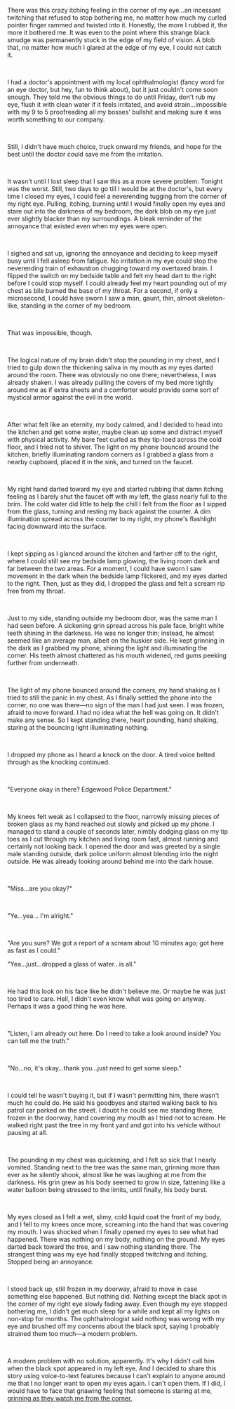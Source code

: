 There was this crazy itching feeling in the corner of my eye…an incessant twitching that refused to stop bothering me, no matter how much my curled pointer finger rammed and twisted into it. Honestly, the more I rubbed it, the more it bothered me. It was even to the point where this strange black smudge was permanently stuck in the edge of my field of vision. A blob that, no matter how much I glared at the edge of my eye, I could not catch it.

&#x200B;

I had a doctor's appointment with my local ophthalmologist (fancy word for an eye doctor, but hey, fun to think about), but it just couldn't come soon enough. They told me the obvious things to do until Friday, don't rub my eye, flush it with clean water if it feels irritated, and avoid strain…impossible with my 9 to 5 proofreading all my bosses' bullshit and making sure it was worth something to our company.

&#x200B;

Still, I didn't have much choice, truck onward my friends, and hope for the best until the doctor could save me from the irritation.

&#x200B;

It wasn't until I lost sleep that I saw this as a more severe problem. Tonight was the worst. Still, two days to go till I would be at the doctor's, but every time I closed my eyes, I could feel a neverending tugging from the corner of my right eye. Pulling, itching, burning until I would finally open my eyes and stare out into the darkness of my bedroom, the dark blob on my eye just ever slightly blacker than my surroundings. A bleak reminder of the annoyance that existed even when my eyes were open.

&#x200B;

I sighed and sat up, ignoring the annoyance and deciding to keep myself busy until I fell asleep from fatigue. No irritation in my eye could stop the neverending train of exhaustion chugging toward my overtaxed brain. I flipped the switch on my bedside table and felt my head dart to the right before I could stop myself. I could already feel my heart pounding out of my chest as bile burned the base of my throat. For a second, if only a microsecond, I could have sworn I saw a man, gaunt, thin, almost skeleton-like, standing in the corner of my bedroom.

&#x200B;

That was impossible, though.

&#x200B;

The logical nature of my brain didn't stop the pounding in my chest, and I tried to gulp down the thickening saliva in my mouth as my eyes darted around the room. There was obviously no one there; nevertheless, I was already shaken. I was already pulling the covers of my bed more tightly around me as if extra sheets and a comforter would provide some sort of mystical armor against the evil in the world.

&#x200B;

After what felt like an eternity, my body calmed, and I decided to head into the kitchen and get some water, maybe clean up some and distract myself with physical activity. My bare feet curled as they tip-toed across the cold floor, and I tried not to shiver. The light on my phone bounced around the kitchen, briefly illuminating random corners as I grabbed a glass from a nearby cupboard, placed it in the sink, and turned on the faucet.

&#x200B;

My right hand darted toward my eye and started rubbing that damn itching feeling as I barely shut the faucet off with my left, the glass nearly full to the brim. The cold water did little to help the chill I felt from the floor as I sipped from the glass, turning and resting my back against the counter. A dim illumination spread across the counter to my right, my phone's flashlight facing downward into the surface.

&#x200B;

I kept sipping as I glanced around the kitchen and farther off to the right, where I could still see my bedside lamp glowing, the living room dark and far between the two areas. For a moment, I could have sworn I saw movement in the dark when the bedside lamp flickered, and my eyes darted to the right. Then, just as they did, I dropped the glass and felt a scream rip free from my throat.

&#x200B;

Just to my side, standing outside my bedroom door, was the same man I had seen before. A sickening grin spread across his pale face, bright white teeth shining in the darkness. He was no longer thin; instead, he almost seemed like an average man, albeit on the huskier side. He kept grinning in the dark as I grabbed my phone, shining the light and illuminating the corner. His teeth almost chattered as his mouth widened, red gums peeking further from underneath.

&#x200B;

The light of my phone bounced around the corners, my hand shaking as I tried to still the panic in my chest. As I finally settled the phone into the corner, no one was there—no sign of the man I had just seen. I was frozen, afraid to move forward. I had no idea what the hell was going on. It didn't make any sense. So I kept standing there, heart pounding, hand shaking, staring at the bouncing light illuminating nothing.

&#x200B;

I dropped my phone as I heard a knock on the door. A tired voice belted through as the knocking continued.

&#x200B;

"Everyone okay in there? Edgewood Police Department."

&#x200B;

My knees felt weak as I collapsed to the floor, narrowly missing pieces of broken glass as my hand reached out slowly and picked up my phone. I managed to stand a couple of seconds later, nimbly dodging glass on my tip toes as I cut through my kitchen and living room fast, almost running and certainly not looking back. I opened the door and was greeted by a single male standing outside, dark police uniform almost blending into the night outside. He was already looking around behind me into the dark house.

&#x200B;

"Miss…are you okay?"

&#x200B;

"Ye…yea… I'm alright."

&#x200B;

"Are you sure? We got a report of a scream about 10 minutes ago; got here as fast as I could."

"Yea…just…dropped a glass of water…is all."

&#x200B;

He had this look on his face like he didn't believe me. Or maybe he was just too tired to care. Hell, I didn't even know what was going on anyway. Perhaps it was a good thing he was here.

&#x200B;

"Listen, I am already out here. Do I need to take a look around inside? You can tell me the truth."

&#x200B;

"No…no, it's okay…thank you…just need to get some sleep."

&#x200B;

I could tell he wasn't buying it, but if I wasn't permitting him, there wasn't much he could do. He said his goodbyes and started walking back to his patrol car parked on the street. I doubt he could see me standing there, frozen in the doorway, hand covering my mouth as I tried not to scream. He walked right past the tree in my front yard and got into his vehicle without pausing at all.

&#x200B;

The pounding in my chest was quickening, and I felt so sick that I nearly vomited. Standing next to the tree was the same man, grinning more than ever as he silently shook, almost like he was laughing at me from the darkness. His grin grew as his body seemed to grow in size, fattening like a water balloon being stressed to the limits, until finally, his body burst.

&#x200B;

My eyes closed as I felt a wet, slimy, cold liquid coat the front of my body, and I fell to my knees once more, screaming into the hand that was covering my mouth. I was shocked when I finally opened my eyes to see what had happened. There was nothing on my body, nothing on the ground. My eyes darted back toward the tree, and I saw nothing standing there. The strangest thing was my eye had finally stopped twitching and itching. Stopped being an annoyance.

&#x200B;

I stood back up, still frozen in my doorway, afraid to move in case something else happened. But nothing did. Nothing except the black spot in the corner of my right eye slowly fading away. Even though my eye stopped bothering me, I didn't get much sleep for a while and kept all my lights on non-stop for months. The ophthalmologist said nothing was wrong with my eye and brushed off my concerns about the black spot, saying I probably strained them too much—a modern problem.

&#x200B;

A modern problem with no solution, apparently. It's why I didn't call him when the black spot appeared in my left eye. And I decided to share this story using voice-to-text features because I can't explain to anyone around me that I no longer want to open my eyes again. I can't open them. If I did, I would have to face that gnawing feeling that someone is staring at me, [grinning as they watch me from the corner.](https://www.reddit.com/r/readThomasGrey/)